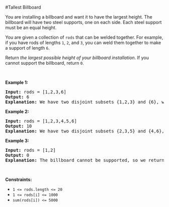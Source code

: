 #Tallest Billboard
<p>You are installing a billboard and want it to have the largest height. The billboard will have two steel supports, one on each side. Each steel support must be an equal height.</p>
<p>You are given a collection of <code>rods</code> that can be welded together. For example, if you have rods of lengths <code>1</code>, <code>2</code>, and <code>3</code>, you can weld them together to make a support of length <code>6</code>.</p>
<p>Return <em>the largest possible height of your billboard installation</em>. If you cannot support the billboard, return <code>0</code>.</p>
<p> </p>
<p><strong class="example">Example 1:</strong></p>
<pre><strong>Input:</strong> rods = [1,2,3,6]
<strong>Output:</strong> 6
<strong>Explanation:</strong> We have two disjoint subsets {1,2,3} and {6}, which have the same sum = 6.
</pre>
<p><strong class="example">Example 2:</strong></p>
<pre><strong>Input:</strong> rods = [1,2,3,4,5,6]
<strong>Output:</strong> 10
<strong>Explanation:</strong> We have two disjoint subsets {2,3,5} and {4,6}, which have the same sum = 10.
</pre>
<p><strong class="example">Example 3:</strong></p>
<pre><strong>Input:</strong> rods = [1,2]
<strong>Output:</strong> 0
<strong>Explanation:</strong> The billboard cannot be supported, so we return 0.
</pre>
<p> </p>
<p><strong>Constraints:</strong></p>
<ul>
<li><code>1 &lt;= rods.length &lt;= 20</code></li>
<li><code>1 &lt;= rods[i] &lt;= 1000</code></li>
<li><code>sum(rods[i]) &lt;= 5000</code></li>
</ul>

